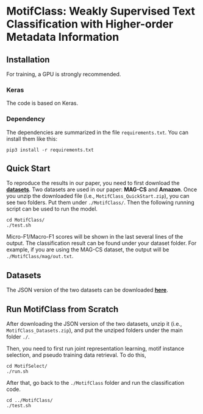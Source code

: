 # MotifClass: Weakly Supervised Text Classification with Higher-order Metadata Information

## Installation
For training, a GPU is strongly recommended.

### Keras
The code is based on Keras.

### Dependency
The dependencies are summarized in the file ```requirements.txt```. You can install them like this:

```
pip3 install -r requirements.txt
```

## Quick Start
To reproduce the results in our paper, you need to first download the [**datasets**](https://gofile.io/d/Ra5EH7). Two datasets are used in our paper: **MAG-CS** and **Amazon**. Once you unzip the downloaded file (i.e., ```MotifClass_QuickStart.zip```), you can see two folders. Put them under ```./MotifClass/```. Then the following running script can be used to run the model.

```
cd MotifClass/
./test.sh
```

Micro-F1/Macro-F1 scores will be shown in the last several lines of the output. The classification result can be found under your dataset folder. For example, if you are using the MAG-CS dataset, the output will be ```./MotifClass/mag/out.txt```.

## Datasets
The JSON version of the two datasets can be downloaded [**here**](https://gofile.io/d/JXPZyt).

## Run MotifClass from Scratch
After downloading the JSON version of the two datasets, unzip it (i.e., ```MotifClass_Datasets.zip```), and put the unziped folders under the main folder ```./```.

Then, you need to first run joint representation learning, motif instance selection, and pseudo training data retrieval. To do this,

```
cd MotifSelect/
./run.sh
```

After that, go back to the ```./MotifClass``` folder and run the classification code.

```
cd ../MotifClass/
./test.sh
```
